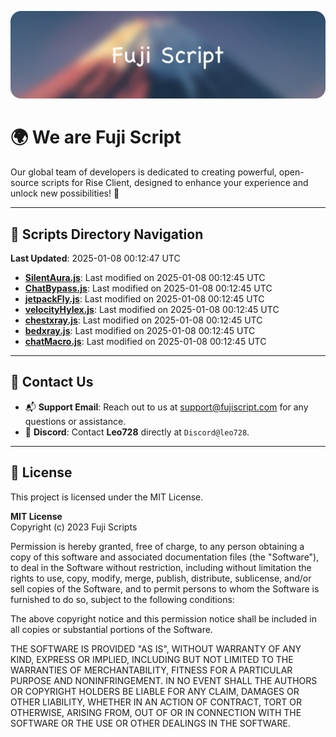![Banner](.github/b.webp)

# 🌍 **We are Fuji Script**

Our global team of developers is dedicated to creating powerful, open-source scripts for Rise Client, designed to enhance your experience and unlock new possibilities! 🌟

---
<!-- SCRIPTS_NAVIGATION_START -->
## 📂 **Scripts Directory Navigation**

**Last Updated**: 2025-01-08 00:12:47 UTC

- **[SilentAura.js](scripts/SilentAura.js)**: Last modified on 2025-01-08 00:12:45 UTC
- **[ChatBypass.js](scripts/ChatBypass.js)**: Last modified on 2025-01-08 00:12:45 UTC
- **[jetpackFly.js](scripts/jetpackFly.js)**: Last modified on 2025-01-08 00:12:45 UTC
- **[velocityHylex.js](scripts/velocityHylex.js)**: Last modified on 2025-01-08 00:12:45 UTC
- **[chestxray.js](scripts/chestxray.js)**: Last modified on 2025-01-08 00:12:45 UTC
- **[bedxray.js](scripts/bedxray.js)**: Last modified on 2025-01-08 00:12:45 UTC
- **[chatMacro.js](scripts/chatMacro.js)**: Last modified on 2025-01-08 00:12:45 UTC

<!-- SCRIPTS_NAVIGATION_END -->

---

## 💬 **Contact Us**  
- 📬 **Support Email**: Reach out to us at [support@fujiscript.com](mailto:support@fujiscript.com) for any questions or assistance.  
- 💬 **Discord**: Contact **Leo728** directly at `Discord@leo728`.

---

## 📜 **License**

This project is licensed under the MIT License.  

**MIT License**  
Copyright (c) 2023 Fuji Scripts  

Permission is hereby granted, free of charge, to any person obtaining a copy of this software and associated documentation files (the "Software"), to deal in the Software without restriction, including without limitation the rights to use, copy, modify, merge, publish, distribute, sublicense, and/or sell copies of the Software, and to permit persons to whom the Software is furnished to do so, subject to the following conditions:  

The above copyright notice and this permission notice shall be included in all copies or substantial portions of the Software.  

THE SOFTWARE IS PROVIDED "AS IS", WITHOUT WARRANTY OF ANY KIND, EXPRESS OR IMPLIED, INCLUDING BUT NOT LIMITED TO THE WARRANTIES OF MERCHANTABILITY, FITNESS FOR A PARTICULAR PURPOSE AND NONINFRINGEMENT. IN NO EVENT SHALL THE AUTHORS OR COPYRIGHT HOLDERS BE LIABLE FOR ANY CLAIM, DAMAGES OR OTHER LIABILITY, WHETHER IN AN ACTION OF CONTRACT, TORT OR OTHERWISE, ARISING FROM, OUT OF OR IN CONNECTION WITH THE SOFTWARE OR THE USE OR OTHER DEALINGS IN THE SOFTWARE.  
